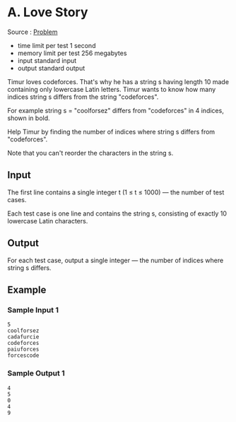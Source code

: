# A. Love Story

Source : [Problem](https://codeforces.com/problemset/problem/1829/A)

- time limit per test 1 second
- memory limit per test 256 megabytes
- input standard input
- output standard output

Timur loves codeforces. That's why he has a string s having length 10 made containing only lowercase Latin letters. Timur wants to know how many indices string s differs from the string "codeforces".

For example string s = "coolforsez" differs from "codeforces" in 4 indices, shown in bold.

Help Timur by finding the number of indices where string s differs from "codeforces".

Note that you can't reorder the characters in the string s.

## Input

The first line contains a single integer t (1 ≤ t ≤ 1000) — the number of test cases.

Each test case is one line and contains the string s, consisting of exactly 10 lowercase Latin characters.

## Output

For each test case, output a single integer — the number of indices where string s differs.

## Example

### Sample Input 1

    5
    coolforsez
    cadafurcie
    codeforces
    paiuforces
    forcescode

### Sample Output 1

    4
    5
    0
    4
    9

